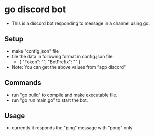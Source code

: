 # go discord bot
* This is a discord bot responding to message in a channel using go.

## Setup
* make "config.json" file
* file the data in following format in config.json file:
    *   {
            "Token": "",
            "BotPrefix": ""
        }
* Note: You can get the above values from "app discord"

## Commands
* run "go build" to compile and make executable file.
* run "go run main.go" to start the bot.

## Usage
* currently it responds the "ping" message with "pong" only